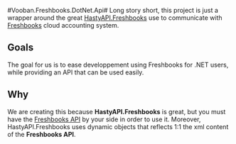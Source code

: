 #Vooban.Freshbooks.DotNet.Api#
Long story short, this project is just a wrapper around the great [HastyAPI.Freshbooks](https://github.com/lukesampson/HastyAPI.FreshBooks) use to communicate with [Freshbooks](http://www.freshbooks.com) cloud accounting system.

## Goals ##
The goal for us is to ease developpement using Freshbooks for .NET users, while providing an API that can be used easily.

## Why ##
We are creating this because **HastyAPI.Freshbooks** is great, but you must have the [Freshbooks API](http://developers.freshbooks.com/) by your side in order to use it. Moreover, HastyAPI.Freshbooks uses dynamic objects that reflects 1:1 the xml content of the **Freshbooks API**.

